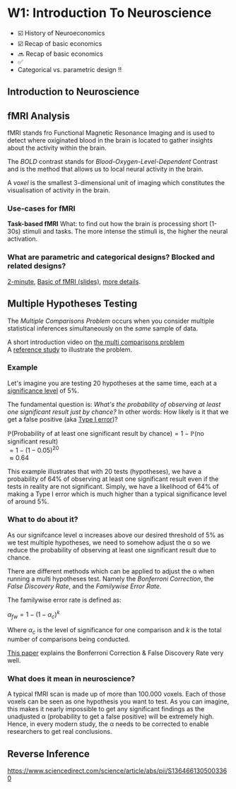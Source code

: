 # W1: Introduction To Neuroscience

- :ballot_box_with_check: History of Neuroeconomics
- :ballot_box_with_check: Recap of basic economics
- :soon: Recap of basic economics
- :white_check_mark:
- Categorical vs. parametric design !!

## Introduction to Neuroscience

## fMRI Analysis

fMRI stands fro Functional Magnetic Resonance Imaging and is used to detect where oxiginated blood in the brain is located to gather insights about the activity within the brain.

The _BOLD_ contrast stands for _Blood-Oxygen-Level-Dependent_ Contrast and is the method that allows us to local neural activity in the brain.

A _voxel_ is the smallest 3-dimensional unit of imaging which constitutes the visualisation of activity in the brain.

### Use-cases for fMRI

**Task-based fMRI**
What: to find out how the brain is processing short (1-30s) stimuli and tasks. The more intense the stimuli is, the higher the neural activation.

### What are parametric and categorical designs? Blocked and related designs?

[2-minute](https://www.youtube.com/watch?v=rJjHjnzmvDI), [Basic of fMRI (slides)](https://afni.nimh.nih.gov/pub/dist/edu/latest/afni_handouts/FMRI_basics.pdf), [more details](https://afni.nimh.nih.gov/pub/dist/doc/papers/Absolute_Beginner_Cox_ISMRM_2011.pdf).

## Multiple Hypotheses Testing

The _Multiple Comparisons Problem_ occurs when you consider multiple statistical inferences simultaneously on the _same_ sample of data.

A short introduction video on [the multi comparisons problem](https://www.youtube.com/watch?v=dzi1CSvzCoU)  
A [reference study](https://www.psychology.mcmaster.ca/bennett/psy710/readings/BennettDeadSalmon.pdf) to illustrate the problem.

### Example

Let's imagine you are testing 20 hypotheses at the same time, each at a [significance level](/statistics/terminology.html#significance-level-%CE%B1) of 5%.

The fundamental question is: _What's the probability of observing at least one significant result just by chance?_ In other words: How likely is it that we get a false positive (aka [Type I error](/statistics/terminology.html#type-i-and-type-ii-errors))?

$\mathbb{P}(\text{Probability of at least one significant result by chance}) = 1 - \mathbb{P}(\text{no significant result})$  
$= 1 - (1 - 0.05)^{20}$  
$\approx 0.64$

This example illustrates that with 20 tests (hypotheses), we have a probability of 64% of observing at least one significant result even if the tests in reality are not significant. Simply, we have a likelihood of 64% of making a Type I error which is much higher than a typical significance level of around 5%.

### What to do about it?

As our signifcance level α increases above our desired threshold of 5% as we test multiple hypotheses, we need to somehow adjust the α so we reduce the probability of observing at least one significant result due to chance.

There are different methods which can be applied to adjust the α when running a multi hypotheses test. Namely the _Bonferroni Correction_, the _False Discovery Rate_, and the _Familywise Error Rate_.

The familywise error rate is defined as:

$\alpha_{fw}=1-(1-\alpha_c)^k$

Where $\alpha_c$ is the level of significance for one comparison and $k$ is the total number of comparisons being conducted.

[This paper](https://www.stat.berkeley.edu/~mgoldman/Section0402.pdf) explains the Bonferroni Correction & False Discovery Rate very well.

### What does it mean in neuroscience?

A typical fMRI scan is made up of more than 100.000 voxels. Each of those voxels can be seen as one hypothesis you want to test. As you can imagine, this makes it nearly impossible to get any significant findings as the unadjusted α (probability to get a false positive) will be extremely high. Hence, in every modern study, the α needs to be corrected to enable researchers to get real conclusions.

## Reverse Inference

https://www.sciencedirect.com/science/article/abs/pii/S1364661305003360
